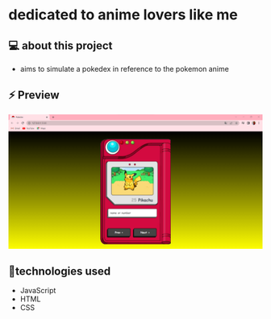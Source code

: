 # dedicated to anime lovers like me

## 💻 about this project
- aims to simulate a pokedex in reference to the pokemon anime

## ⚡ Preview
![Preview](assets/Captura%20de%20tela%202023-02-03%20154148.png)

## 🚀technologies used
- JavaScript
- HTML
- CSS
